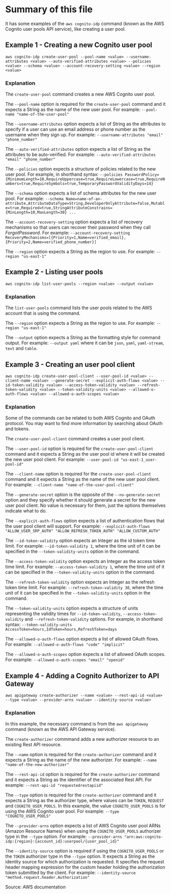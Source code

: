 # Summary of this file

It has some examples of the `aws cognito-idp` command (known as the AWS Cognito user pools API service), like creating a user pool. 

## Example 1 - Creating a new Cognito user pool
`aws cognito-idp create-user-pool --pool-name <value> --username-attributes <value> --auto-verified-attributes <value> --policies <value> --schema <value> --account-recovery-setting <value> --region <value>`

### Explanation

The `create-user-pool` command creates a new AWS Cognito user pool.

The `--pool-name` option is required for the `create-user-pool` command and it expects a String as the name of the new user pool. For example: `--pool-name "name-of-the-user-pool"`

The `--username-attributes` option expects a list of String as the attributes to specify if a user can use an email address or phone number as the username when they sign up. For example: `--username-attributes "email" "phone_number"`

The `--auto-verified-attributes` option expects a list of String as the attributes to be auto-verified. For example: `--auto-verified-attributes "email" "phone_number"`

The `--policies` option expects a structure of policies related to the new user pool. For example, in shorthand syntax: `--policies PasswordPolicy={MinimumLength=10,RequireUppercase=true,RequireLowercase=true,RequireNumbers=true,RequireSymbols=true,TemporaryPasswordValidityDays=14}`

The `--schema` option expects a list of schema attributes for the new user pool. For example: `--schema Name=name-of-an-attribute,AttributeDataType=String,DeveloperOnlyAttribute=false,Mutable=true,Required=true,StringAttributeConstrains={MinLength=10,MaxLength=30} ...`

The `--account-recovery-setting` option expects a list of recovery mechanisms so that users can recover their password when they call *ForgotPassword*. For example: `--account-recovery-setting RecoveryMechanisms=[{Priority=1,Name=verified_email},{Priority=2,Name=verified_phone_number}]`

The `--region` option expects a String as the region to use. For example: `--region "us-east-1"`

## Example 2 - Listing user pools
`aws cognito-idp list-user-pools --region <value> --output <value>`

### Explanation

The `list-user-pools` command lists the user pools related to the AWS account that is using the command.

The `--region` option expects a String as the region to use. For example: `--region "us-east-1"`

The `--output` option expects a String as the formatting style for command output. For example: `--output yaml` where it can be `json`, `yaml`, `yaml-stream`, `text` and `table`.

## Example 3 - Creating an user pool client
`aws cognito-idp create-user-pool-client --user-pool-id <value> --client-name <value> --generate-secret --explicit-auth-flows <value> --id-token-validity <value> --access-token-validity <value> --refresh-token-validity <value> --token-validity-units <value> --allowed-o-auth-flows <value> --allowed-o-auth-scopes <value>`

### Explanation

Some of the commands can be related to both AWS Cognito and OAuth protocol. You may want to find more information by searching about OAuth and tokens.

The `create-user-pool-client` command creates a user pool client.

The `--user-pool-id` option is required for the `create-user-pool-client` command and it expects a String as the user pool id where it will be created the new user pool client. For example: `--user-pool-id "us-east-1_user-pool-id"`

The `--client-name` option is required for the `create-user-pool-client` command and it expects a String as the name of the new user pool client. For example: `--client-name "name-of-the-user-pool-client"`

The `--generate-secret` option is the opposite of the `--no-generate-secret` option and they specify whether it should generate a secret for the new user pool client. No value is necessary for them, just the options themselves indicate what to do.

The `--explicit-auth-flows` option expects a list of authentication flows that the user pool client will support. For example: `--explicit-auth-flows "ALLOW_USER_SRP_AUTH" "ALLOW_REFRESH_TOKEN_AUTH" "ALLOW_CUSTOM_AUTH"`

The `--id-token-validity` option expects an Integer as the id token time limit. For example: `--id-token-validity 1`, where the time unit of it can be specified in the `--token-validity-units` option in the command.

The `--access-token-validity` option expects an Integer as the access token time limit. For example: `--access-token-validity 1`, where the time unit of it can be specified in the `--token-validity-units` option in the command.

The `--refresh-token-validity` option expects an Integer as the refresh token time limit. For example: `--refresh-token-validity 30`, where the time unit of it can be specified in the `--token-validity-units` option in the command.

The `--token-validity-units` option expects a structure of units representing the validity times for `--id-token-validity`, `--access-token-validity` and `--refresh-token-validity` options. For example, in shorthand syntax: `--token-validity-units AccessToken=hours,IdToken=hours,RefreshToken=days`

The `--allowed-o-auth-flows` option expects a list of allowed OAuth flows. For example: `--allowed-o-auth-flows "code" "implicit"`

The `--allowed-o-auth-scopes` option expects a list of allowed OAuth scopes. For example: `--allowed-o-auth-scopes "email" "openid"`

## Example 4 - Adding a Cognito Authorizer to API Gateway
`aws apigateway create-authorizer --name <value> --rest-api-id <value> --type <value> --provider-arns <value> --identity-source <value>`

### Explanation

In this example, the necessary command is from the `aws apigateway` command (known as the AWS API Gateway service).

The `create-authorizer` commmand adds a new authorizer resource to an existing Rest API resource.

The `--name` option is required for the `create-authorizer` command and it expects a String as the name of the new authorizer. For example: `--name "name-of-the-new-authorizer"`

The `--rest-api-id` option is required for the `create-authorizer` command and it expects a String as the identifier of the associated Rest API. For example: `--rest-api-id "requestedrestapiid"`

The `--type` option is required for the `create-authorizer` command and it expects a String as the authorizer type, where values can be `TOKEN`, `REQUEST` and `COGNITO_USER_POOLS`. In this example, the value `COGNITO_USER_POOLS` is for using the AWS Cognito user pool. For example: `--type "COGNITO_USER_POOLS"`

The `--provider-arns` option expects a list of AWS Cognito user pool ARNs (Amazon Resource Names) when using the `COGNITO_USER_POOLS` authorizer type in the `--type` option. For example: `--provider-arns "arn:aws:cognito-idp:{region}:{account_id}:userpool/{user_pool_id}"`

The `--identity-source` option is required if using the `COGNITO_USER_POOLS` or the `TOKEN` authorizer type in the `--type` option. It expects a String as the identity source for which authorization is requested. It specifies the request header mapping expression for the custom header holding the authorization token submitted by the client. For example: `--identity-source "method.request.header.Authorization"`

Source: AWS documentation
